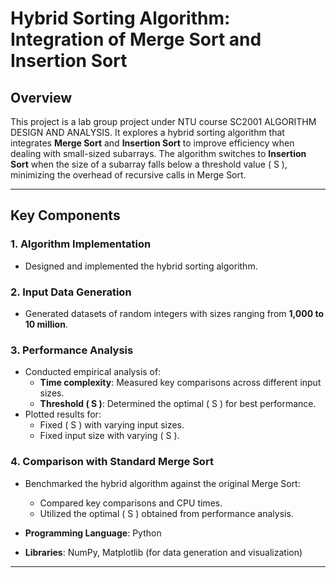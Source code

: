 # Hybrid Sorting Algorithm: Integration of Merge Sort and Insertion Sort

## Overview
This project is a lab group project under NTU course SC2001 ALGORITHM DESIGN AND ANALYSIS. It explores a hybrid sorting algorithm that integrates **Merge Sort** and **Insertion Sort** to improve efficiency when dealing with small-sized subarrays. The algorithm switches to **Insertion Sort** when the size of a subarray falls below a threshold value \( S \), minimizing the overhead of recursive calls in Merge Sort.

---

## Key Components

### 1. Algorithm Implementation
- Designed and implemented the hybrid sorting algorithm.

### 2. Input Data Generation
- Generated datasets of random integers with sizes ranging from **1,000 to 10 million**.

### 3. Performance Analysis
- Conducted empirical analysis of:
  - **Time complexity**: Measured key comparisons across different input sizes.
  - **Threshold \( S \)**: Determined the optimal \( S \) for best performance.
- Plotted results for:
  - Fixed \( S \) with varying input sizes.
  - Fixed input size with varying \( S \).

### 4. Comparison with Standard Merge Sort
- Benchmarked the hybrid algorithm against the original Merge Sort:
  - Compared key comparisons and CPU times.
  - Utilized the optimal \( S \) obtained from performance analysis.

- **Programming Language**: Python
- **Libraries**: NumPy, Matplotlib (for data generation and visualization)

---
